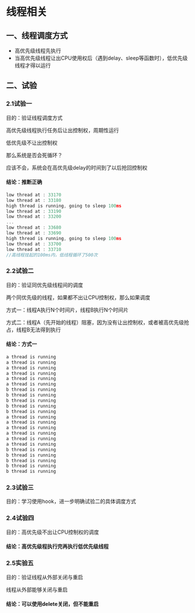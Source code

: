 # 线程相关

## 一、线程调度方式

- 高优先级线程先执行
- 当高优先级线程让出CPU使用权后（遇到delay、sleep等函数时），低优先级线程才得以运行



## 二、试验

### 2.1试验一

目的：验证线程调度方式

高优先级线程执行任务后让出控制权，周期性运行

低优先级不让出控制权

那么系统是否会死循环？

应该不会，系统会在高优先级delay的时间到了以后抢回控制权

#### 结论：推断正确

```c
low thread at : 33170
low thread at : 33180
high thread is running, going to sleep 100ms
low thread at : 33190
low thread at : 33200
...
low thread at : 33680
low thread at : 33690
high thread is running, going to sleep 100ms
low thread at : 33700
low thread at : 33710
//高线程挂起的100ms内，低线程循环了500次
```

### 2.2试验二

目的：验证同优先级线程间的调度

两个同优先级的线程，如果都不出让CPU控制权，那么如果调度

方式一：线程A执行N个时间片，线程B执行N个时间片

方式二：线程A（先开始的线程）阻塞，因为没有让出控制权，或者被高优先级抢占，线程B无法得到执行

#### 结论：方式一

```c
a thread is running
a thread is running
a thread is running
a thread is running
a thread is running
a thread is running
b thread is running
b thread is running
b thread is running
b thread is running
b thread is running
a thread is running
a thread is running
a thread is running
a thread is running
a thread is running
a thread is running
b thread is running
b thread is running
b thread is running
b thread is running
b thread is running
```

### 2.3试验三

目的：学习使用hook，进一步明确试验二的具体调度方式

### 2.4试验四

目的：高优先级不出让CPU控制权的调度

#### 结论：高优先级程执行完再执行低优先级线程

### 2.5实验五

目的：验证线程从外部关闭与重启

线程从外部能够关闭与重启

#### 结论：可以使用delete关闭，但不能重启

